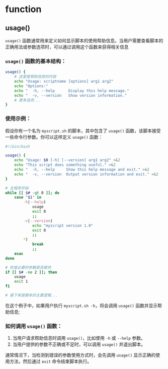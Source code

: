 # function

## usage()

`usage()` 函数通常用来定义如何显示脚本的使用帮助信息。当用户需要查看脚本的正确用法或参数选项时，可以通过调用这个函数来获得相关信息

### `usage()` 函数的基本结构：

```bash
usage() {
    # 这里是帮助信息的内容
    echo "Usage: scriptname [options] arg1 arg2"
    echo "Options:"
    echo "  -h, --help      Display this help message."
    echo "  -v, --version   Show version information."
    # 更多选项...
}
```

### 使用示例：

假设你有一个名为 `myscript.sh` 的脚本，其中包含了 `usage()` 函数，该脚本接受一些命令行参数。你可以这样定义 `usage()` 函数：

```bash
#!/bin/bash

usage() {
    echo "Usage: $0 [-h] [--version] arg1 arg2" >&2
    echo "This script does something useful." >&2
    echo "  -h, --help     Show this help message and exit." >&2
    echo "  -v, --version  Output version information and exit." >&2
}

# 主程序开始
while [[ $# -gt 0 ]]; do
    case "$1" in
        -h|--help)
            usage
            exit 0
            ;;
        -v|--version)
            echo "myscript version 1.0"
            exit 0
            ;;
        *)
            break
            ;;
    esac
done

# 检查必要的参数是否提供
if [[ $# -ne 2 ]]; then
    usage
    exit 1
fi

# 接下来是脚本的主要逻辑...

```

在这个例子中，如果用户执行 `myscript.sh -h`，将会调用 `usage()` 函数并显示帮助信息;

### 如何调用 `usage()` 函数：

1. 当用户请求帮助信息时调用 `usage()`，比如使用 `-h` 或 `--help` 参数。
2. 当用户提供的参数不正确或不足时，可以调用 `usage()` 并退出脚本。

通常情况下，当检测到错误的参数使用方式时，会先调用 `usage()` 显示正确的使用方法，然后通过 `exit` 命令结束脚本执行。
